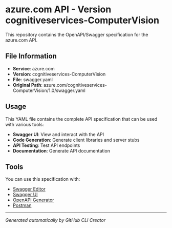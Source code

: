 # azure.com API - Version cognitiveservices-ComputerVision

This repository contains the OpenAPI/Swagger specification for the azure.com API.

## File Information

- **Service**: azure.com
- **Version**: cognitiveservices-ComputerVision
- **File**: swagger.yaml
- **Original Path**: azure.com/cognitiveservices-ComputerVision/1.0/swagger.yaml

## Usage

This YAML file contains the complete API specification that can be used with various tools:

- **Swagger UI**: View and interact with the API
- **Code Generation**: Generate client libraries and server stubs
- **API Testing**: Test API endpoints
- **Documentation**: Generate API documentation

## Tools

You can use this specification with:

- [Swagger Editor](https://editor.swagger.io/)
- [Swagger UI](https://swagger.io/tools/swagger-ui/)
- [OpenAPI Generator](https://openapi-generator.tech/)
- [Postman](https://www.postman.com/)

---

*Generated automatically by GitHub CLI Creator*
